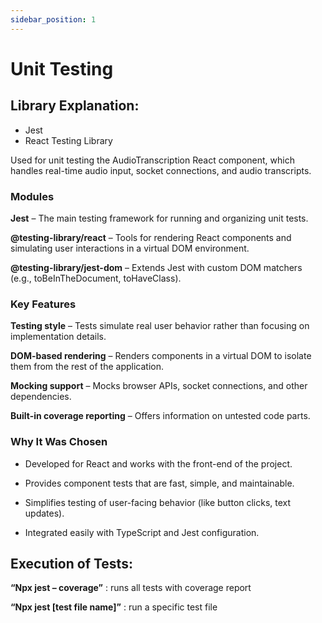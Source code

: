 ```yaml
---
sidebar_position: 1
---
```

# Unit Testing

## Library Explanation: 
- Jest 
- React Testing Library

Used for unit testing the AudioTranscription React component, which handles real-time audio input, socket connections, and audio transcripts.

### Modules

**Jest** – The main testing framework for running and organizing unit tests.

**@testing-library/react** – Tools for rendering React components and simulating user interactions in a virtual DOM environment.

**@testing-library/jest-dom** – Extends Jest with custom DOM matchers (e.g., toBeInTheDocument, toHaveClass).

### Key Features

**Testing style** – Tests simulate real user behavior rather than focusing on implementation details.

**DOM-based rendering** – Renders components in a virtual DOM to isolate them from the rest of the application.

**Mocking support** – Mocks browser APIs, socket connections, and other dependencies.

**Built-in coverage reporting** –  Offers information on untested code parts.

### Why It Was Chosen

- Developed for React and works with the front-end of the project.

- Provides component tests that are fast, simple, and maintainable.

- Simplifies testing of user-facing behavior (like button clicks, text updates).

- Integrated easily with TypeScript and Jest configuration.

## Execution of Tests:
**“Npx jest – coverage”** : runs all tests with coverage report

**“Npx jest [test file name]”** : run a specific test file
